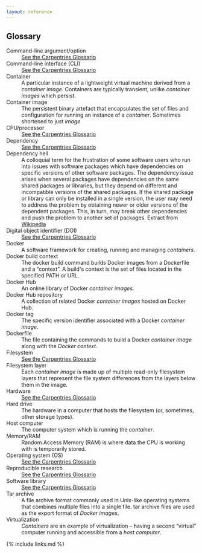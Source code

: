 ```yaml
---
layout: reference
---
```


## Glossary

<dl>
   <dt>Command-line argument/option</dt>
   <dd><a href="https://glosario.carpentries.org/en/#command_line_argument" alt="Link to Carpentries Glossario">See the Carpentries Glossario</a></dd>
   <dt>Command-line interface (CLI)</dt>
   <dd><a href="https://glosario.carpentries.org/en/#cli" alt="Link to Carpentries Glossario">See the Carpentries Glossario</a></dd>
   <dt>Container</dt>
   <dd>A particular instance of a lightweight virtual machine derived from a <em>container image</em>. Containers are typically transient, unlike <em>container images</em> which persist.</dd>
   <dt>Container image</dt>
   <dd>The persistent binary artefact that encapsulates the set of files and configuration for running an instance of a <em>container</em>. Sometimes shortened to just <em>image</em></dd>
   <dt>CPU/processor</dt>
   <dd><a href="https://glosario.carpentries.org/en/#cpu" alt="Link to Carpentries Glossario">See the Carpentries Glossario</a></dd>
   <dt>Dependency</dt>
   <dd><a href="https://glosario.carpentries.org/en/#dependency" alt="Link to Carpentries Glossario">See the Carpentries Glossario</a></dd>
   <dt>Dependency hell</dt>
   <dd>A colloquial term for the frustration of some software users who run into issues with software packages which have dependencies on specific versions of other software packages. The dependency issue arises when several packages have dependencies on the same shared packages or libraries, but they depend on different and incompatible versions of the shared packages. If the shared package or library can only be installed in a single version, the user may need to address the problem by obtaining newer or older versions of the dependent packages. This, in turn, may break other dependencies and push the problem to another set of packages. Extract from <a href="https://en.wikipedia.org/wiki/Dependency_hell" alt="Wikipedia page on dependency hell">Wikipedia</a></dd>
   <dt>Digital object identifier (DOI)</dt>
   <dd><a href="https://glosario.carpentries.org/en/#doi" alt="Link to Carpentries Glossario">See the Carpentries Glossario</a></dd>
   <dt>Docker</dt>
   <dd>A software framework for creating, running and managing <em>containers</em>.</dd>
   <dt>Docker build context</dt>
   <dd>The docker build command builds Docker images from a Dockerfile and a “context”. A build's context is the set of files located in the specified PATH or URL.</dd>
   <dt>Docker Hub</dt>
   <dd>An online library of Docker <em>container images</em>.</dd>
   <dt>Docker Hub repository</dt>
   <dd>A collection of related Docker <em>container images</em> hosted on Docker Hub.</dd>
   <dt>Docker tag</dt>
   <dd>The specific version identifier associated with a Docker <em>container image</em>.</dd>
   <dt>Dockerfile</dt>
   <dd>The file containing the commands to build a Docker <em>container image</em> along with the <em>Docker context</em>.</dd>
   <dt>Filesystem</dt>
   <dd><a href="https://glosario.carpentries.org/en/#filesystem" alt="Link to Carpentries Glossario">See the Carpentries Glossario</a></dd>
   <dt>Filesystem layer</dt>
   <dd>Each <em>container image</em> is made up of multiple read-only filesystem layers that represent the file system differences from the layers below them in the image.</dd>
   <dt>Hardware</dt>
   <dd><a href="https://glosario.carpentries.org/en/#hardware" alt="Link to Carpentries Glossario">See the Carpentries Glossario</a></dd>
   <dt>Hard drive</dt>
   <dd>The hardware in a computer that hosts the filesystem (or, sometimes, other storage types).</dd>
   <dt>Host computer</dt>
   <dd>The computer system which is running the <em>container</em>.</dd>
   <dt>Memory/RAM</dt>
   <dd>Random Access Memory (RAM) is where data the CPU is working with is temporarily stored.</dd>
   <dt>Operating system (OS)</dt>
   <dd><a href="https://glosario.carpentries.org/en/#operating_system" alt="Link to Carpentries Glossario">See the Carpentries Glossario</a></dd>
   <dt>Reproducible research</dt>
   <dd><a href="https://glosario.carpentries.org/en/#reproducible_research" alt="Link to Carpentries Glossario">See the Carpentries Glossario</a></dd>
   <dt>Software library</dt>
   <dd><a href="https://glosario.carpentries.org/en/#library" alt="Link to Carpentries Glossario">See the Carpentries Glossario</a></dd>
   <dt>Tar archive</dt>
   <dd>A file archive format commonly used in Unix-like operating systems that combines multiple files into a single file. tar archive files are used as the export format of <em>Docker images</em>.</dd>
   <dt>Virtualization</dt>
   <dd><em>Containers</em> are an example of virtualization – having a second “virtual” computer running and accessible from a <em>host computer</em>.</dd>
</dl>

{% include links.md %}
